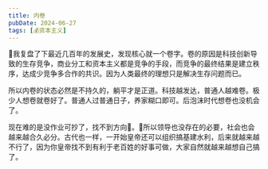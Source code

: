 ```yaml
---
title: 内卷
pubDate: 2024-06-27
tags: [💰资本主义]
---
```


🤔我复盘了下最近几百年的发展史，发现核心就一个卷字。卷的原因是科技创新导致的生存竞争，商业分工和资本主义都是竞争的手段，而竞争的最终结果是建立秩序，达成少竞争多合作的共识。因为人类最终的理想只是解决生存问题而已。

所以内卷的状态必然是不持久的，躺平才是正道。科技越发达，普通人越难卷。极少人想卷就卷好了。普通人过普通日子，养家糊口即可。后泡沫时代想卷也没机会了。

现在难的是没作业可抄了，找不到方向🧭。🤔所以领导也没存在的必要，社会也会越来越合久必分。古代也一样，一开始皇帝还可以组织搞基建水利，后来就越来越不行了，因为你皇帝找不到有利于老百姓的好事可做，大家自然就越来越想自己搞了。
